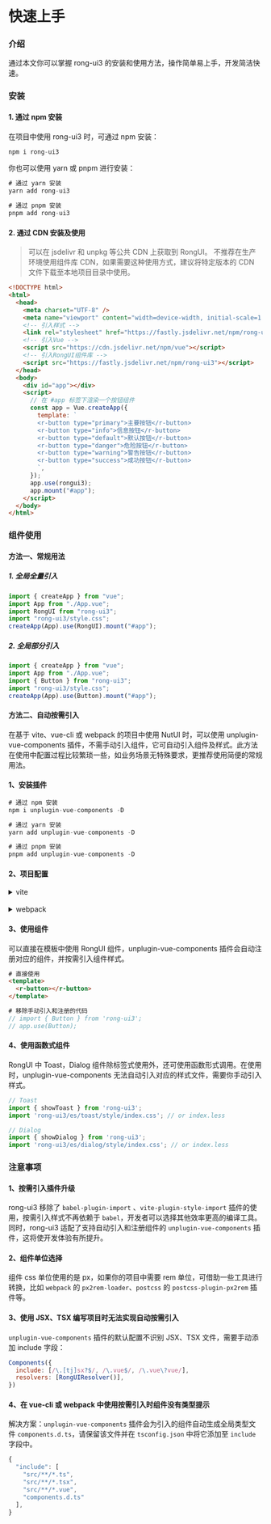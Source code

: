 # 快速上手



### 介绍
通过本文你可以掌握 rong-ui3 的安装和使用方法，操作简单易上手，开发简洁快速。



### 安装

#### 1. 通过 npm 安装

在项目中使用 rong-ui3 时，可通过 npm 安装：  

```js
npm i rong-ui3
```

你也可以使用 yarn 或 pnpm 进行安装：
```js
# 通过 yarn 安装
yarn add rong-ui3

# 通过 pnpm 安装
pnpm add rong-ui3
```



#### 2. 通过 CDN 安装及使用
> 可以在 jsdelivr 和 unpkg 等公共 CDN 上获取到 RongUI。 不推荐在生产环境使用组件库 CDN，如果需要这种使用方式，建议将特定版本的 CDN 文件下载至本地项目目录中使用。
```html
<!DOCTYPE html>
<html>
  <head>
    <meta charset="UTF-8" />
    <meta name="viewport" content="width=device-width, initial-scale=1.0" />
    <!-- 引入样式 -->
    <link rel="stylesheet" href="https://fastly.jsdelivr.net/npm/rong-ui3/style.css" />
    <!-- 引入Vue -->
    <script src="https://cdn.jsdelivr.net/npm/vue"></script>
    <!-- 引入RongUI组件库 -->
    <script src="https://fastly.jsdelivr.net/npm/rong-ui3"></script>
  </head>
  <body>
    <div id="app"></div>
    <script>
      // 在 #app 标签下渲染一个按钮组件
      const app = Vue.createApp({
        template: `
        <r-button type="primary">主要按钮</r-button>
        <r-button type="info">信息按钮</r-button>
        <r-button type="default">默认按钮</r-button>
        <r-button type="danger">危险按钮</r-button>
        <r-button type="warning">警告按钮</r-button>
        <r-button type="success">成功按钮</r-button>
        `,
      });
      app.use(rongui3);
      app.mount("#app");
    </script>
  </body>
</html>
```



### 组件使用

#### 方法一、常规用法
##### 1. 全局全量引入
```js
import { createApp } from "vue";
import App from "./App.vue";
import RongUI from "rong-ui3";
import "rong-ui3/style.css";
createApp(App).use(RongUI).mount("#app");
```
##### 2. 全局部分引入
```js
import { createApp } from "vue";
import App from "./App.vue";
import { Button } from "rong-ui3";
import "rong-ui3/style.css";
createApp(App).use(Button).mount("#app");
```


#### 方法二、自动按需引入
在基于 vite、vue-cli 或 webpack 的项目中使用 NutUI 时，可以使用 unplugin-vue-components 插件，不需手动引入组件，它可自动引入组件及样式。此方法在使用中配置过程比较繁琐一些，如业务场景无特殊要求，更推荐使用简便的常规用法。
#### 1、安装插件
```js
# 通过 npm 安装
npm i unplugin-vue-components -D

# 通过 yarn 安装
yarn add unplugin-vue-components -D

# 通过 pnpm 安装
pnpm add unplugin-vue-components -D
```
#### 2、项目配置
<details>
<summary>vite</summary>

```js
// vite.config.js
import { defineConfig } from 'vite'
import vue from '@vitejs/plugin-vue'
import Components from 'unplugin-vue-components/vite'
import RongUIResolver from 'rong-ui3/resolver'

// https://vitejs.dev/config/
export default defineConfig({
  plugins: [
    vue(),
    // 开启 unplugin 插件，自动引入 RongUI 组件
    Components({
      resolvers: [RongUIResolver()]
    }),
  ]
})
```
</details>

<br/>

<details>
<summary>webpack</summary>

```js
// vite.config.js
import { defineConfig } from 'vite'
import vue from '@vitejs/plugin-vue'
import Components from 'unplugin-vue-components/webpack'
import RongUIResolver from 'rong-ui3/resolver'

// https://vitejs.dev/config/
export default defineConfig({
  plugins: [
    vue(),
    // 开启 unplugin 插件，自动引入 RongUI 组件
    Components({
      resolvers: [RongUIResolver()]
    }),
  ]
})
```
</details>

#### 3、使用组件
可以直接在模板中使用 RongUI 组件，unplugin-vue-components 插件会自动注册对应的组件，并按需引入组件样式。
```html
# 直接使用
<template>
  <r-button></r-button>
</template>
```

```js
# 移除手动引入和注册的代码
// import { Button } from 'rong-ui3';
// app.use(Button);
```

#### 4、使用函数式组件
RongUI 中 Toast，Dialog 组件除标签式使用外，还可使用函数形式调用。在使用时，unplugin-vue-components 无法自动引入对应的样式文件，需要你手动引入样式。
```js
// Toast
import { showToast } from 'rong-ui3';
import 'rong-ui3/es/toast/style/index.css'; // or index.less
```

```js
// Dialog
import { showDialog } from 'rong-ui3';
import 'rong-ui3/es/dialog/style/index.css'; // or index.less
```



### 注意事项
#### 1、按需引入插件升级
rong-ui3 移除了 `babel-plugin-import` 、`vite-plugin-style-import` 插件的使用，按需引入样式不再依赖于 `babel`，开发者可以选择其他效率更高的编译工具。同时，rong-ui3 适配了支持自动引入和注册组件的 `unplugin-vue-components` 插件，这将使开发体验有所提升。

#### 2、组件单位选择
组件 css 单位使用的是 px，如果你的项目中需要 rem 单位，可借助一些工具进行转换，比如 `webpack` 的 `px2rem-loader`、`postcss` 的 `postcss-plugin-px2rem` 插件等。

#### 3、使用 JSX、TSX 编写项目时无法实现自动按需引入
`unplugin-vue-components` 插件的默认配置不识别 JSX、TSX 文件，需要手动添加 include 字段：
```js
Components({
  include: [/\.[tj]sx?$/, /\.vue$/, /\.vue\?vue/],
  resolvers: [RongUIResolver()],
})
```

#### 4、在 vue-cli 或 webpack 中使用按需引入时组件没有类型提示
解决方案：`unplugin-vue-components` 插件会为引入的组件自动生成全局类型文件 `components.d.ts`，请保留该文件并在 `tsconfig.json` 中将它添加至 `include` 字段中。
```js
{
  "include": [
    "src/**/*.ts",
    "src/**/*.tsx",
    "src/**/*.vue",
    "components.d.ts"
  ],
}
```
